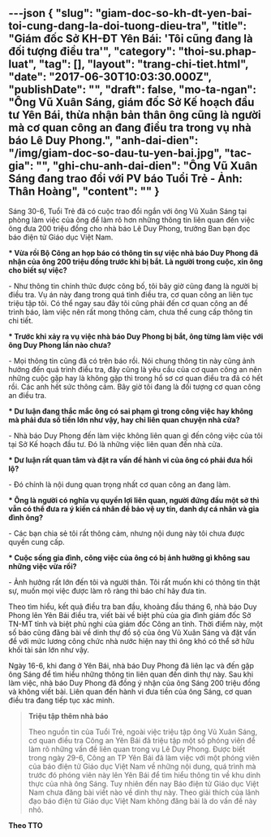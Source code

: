 ---json
{
    "slug": "giam-doc-so-kh-dt-yen-bai-toi-cung-dang-la-doi-tuong-dieu-tra",
    "title": "Giám đốc Sở KH-ĐT Yên Bái: 'Tôi cũng đang là đối tượng điều tra'",
    "category": "thoi-su.phap-luat",
    "tag": [],
    "layout": "trang-chi-tiet.html",
    "date": "2017-06-30T10:03:30.000Z",
    "publishDate": "",
    "draft": false,
    "mo-ta-ngan": "Ông Vũ Xuân Sáng, giám đốc Sở Kế hoạch đầu tư Yên Bái, thừa nhận bản thân ông cũng là người mà cơ quan công an đang điều tra trong vụ nhà báo Lê Duy Phong.",
    "anh-dai-dien": "/img/giam-doc-so-dau-tu-yen-bai.jpg",
    "tac-gia": "",
    "ghi-chu-anh-dai-dien": "Ông Vũ Xuân Sáng đang trao đổi với PV báo Tuổi Trẻ - Ảnh: Thân Hoàng",
    "__content__": ""
}
---
<p>S&aacute;ng 30-6, Tuổi Trẻ đ&atilde; c&oacute; cuộc trao đổi ngắn với &ocirc;ng Vũ Xu&acirc;n S&aacute;ng tại ph&ograve;ng l&agrave;m việc của &ocirc;ng để l&agrave;m r&otilde; hơn những th&ocirc;ng tin li&ecirc;n quan đến việc &ocirc;ng đưa 200 triệu đồng cho nh&agrave; b&aacute;o L&ecirc; Duy Phong, trưởng Ban bạn đọc b&aacute;o điện tử Gi&aacute;o dục Việt Nam.</p>

<p><strong>* Vừa rồi Bộ C&ocirc;ng an họp b&aacute;o c&oacute; th&ocirc;ng tin sự việc nh&agrave; b&aacute;o Duy Phong đ&atilde; nhận của &ocirc;ng 200 triệu đồng trước khi bị bắt. L&agrave; người trong cuộc, xin &ocirc;ng cho biết sự việc? </strong></p>

<p>- Như th&ocirc;ng tin ch&iacute;nh thức được c&ocirc;ng bố, t&ocirc;i b&acirc;y giờ cũng đang l&agrave; người bị điều tra. Vụ &aacute;n n&agrave;y đang trong qu&aacute; t&igrave;nh điều tra, cơ quan c&ocirc;ng an li&ecirc;n tục triệu tập t&ocirc;i. C&oacute; thể ngay sau đ&acirc;y t&ocirc;i cũng phải đến cơ quan c&ocirc;ng an để tr&igrave;nh b&aacute;o, l&agrave;m việc n&ecirc;n rất mong th&ocirc;ng cảm, chưa thể cung cấp th&ocirc;ng tin chi tiết.</p>

<p><strong>* Trước khi xảy ra vụ việc nh&agrave; b&aacute;o Duy Phong bị bắt, &ocirc;ng từng l&agrave;m việc với &ocirc;ng Duy Phong lần n&agrave;o chưa?</strong></p>

<p>- Mọi th&ocirc;ng tin cũng đ&atilde; c&oacute; tr&ecirc;n b&aacute;o rồi. N&oacute;i chung th&ocirc;ng tin n&agrave;y cũng ảnh hưởng đến qu&aacute; tr&igrave;nh điều tra, đ&acirc;y cũng l&agrave; y&ecirc;u cầu của cơ quan c&ocirc;ng an n&ecirc;n những cuộc gặp hay l&agrave; kh&ocirc;ng gặp th&igrave; trong hồ sơ cơ quan điều tra đ&atilde; c&oacute; hết rồi. C&aacute;c anh hết sức th&ocirc;ng cảm. B&acirc;y giờ t&ocirc;i đang l&agrave; đối tượng cơ quan c&ocirc;ng an điều tra.</p>

<p><strong>* Dư luận đang thắc mắc &ocirc;ng c&oacute; sai phạm g&igrave; trong c&ocirc;ng việc hay kh&ocirc;ng m&agrave; phải đưa số tiền lớn như vậy, hay chỉ li&ecirc;n quan chuyện nh&agrave; cửa?</strong></p>

<p>- Nh&agrave; b&aacute;o Duy Phong đến l&agrave;m việc kh&ocirc;ng li&ecirc;n quan g&igrave; đến c&ocirc;ng việc của t&ocirc;i tại Sở Kế hoạch đầu tư. Đ&oacute; l&agrave; những việc li&ecirc;n quan đến nh&agrave; cửa.</p>

<p><strong>* Dư luận rất quan t&acirc;m v&agrave; đặt ra vấn đề h&agrave;nh vi của &ocirc;ng c&oacute; phải đưa hối lộ?</strong></p>

<p>- Đ&oacute; ch&iacute;nh l&agrave; nội dung quan trọng nhất cơ quan c&ocirc;ng an đang l&agrave;m.</p>

<p><strong>* &Ocirc;ng l&agrave; người c&oacute; nghĩa vụ quyền lợi li&ecirc;n quan, người đứng đầu một sở th&igrave; vẫn c&oacute; thể đưa ra &yacute; kiến c&aacute; nh&acirc;n để bảo vệ uy t&iacute;n, danh dự c&aacute; nh&acirc;n v&agrave; gia đ&igrave;nh &ocirc;ng?</strong></p>

<p>- C&aacute;c bạn chia sẻ t&ocirc;i rất th&ocirc;ng cảm, nhưng nội dung n&agrave;y t&ocirc;i chưa được quyền cung cấp.</p>

<p><strong>* Cuộc sống gia đ&igrave;nh, c&ocirc;ng việc của &ocirc;ng c&oacute; bị ảnh hưởng g&igrave; kh&ocirc;ng sau những việc vừa rồi? </strong></p>

<p>- Ảnh hưởng rất lớn đến t&ocirc;i v&agrave; người th&acirc;n. T&ocirc;i rất muốn khi c&oacute; th&ocirc;ng tin thật sự, muốn mọi việc được l&agrave;m r&otilde; r&agrave;ng th&igrave; b&aacute;o ch&iacute; h&atilde;y đưa tin.</p>

<p>Theo t&igrave;m hiểu, kết quả điều tra ban đầu, khoảng đầu th&aacute;ng 6, nh&agrave; b&aacute;o Duy Phong l&ecirc;n Y&ecirc;n B&aacute;i điều tra, viết b&agrave;i về biệt phủ của gia đ&igrave;nh gi&aacute;m đốc Sở TN-MT tỉnh v&agrave; biệt phủ nghi của gi&aacute;m đốc C&ocirc;ng an tỉnh. Thời điểm n&agrave;y, một số b&aacute;o cũng đăng b&agrave;i về dinh thự đồ sộ của &ocirc;ng Vũ Xu&acirc;n S&aacute;ng v&agrave; đặt vấn đề với mức lương c&ocirc;ng chức nh&agrave; nước hiện nay th&igrave; &ocirc;ng kh&oacute; c&oacute; thể sở hữu khối t&agrave;i sản lớn như vậy.</p>

<p>Ng&agrave;y 16-6, khi đang ở Y&ecirc;n B&aacute;i, nh&agrave; b&aacute;o Duy Phong đ&atilde; li&ecirc;n lạc v&agrave; đến gặp &ocirc;ng S&aacute;ng để t&igrave;m hiểu những th&ocirc;ng tin li&ecirc;n quan đến dinh thự n&agrave;y. Sau khi l&agrave;m việc, nh&agrave; b&aacute;o Duy Phong đ&atilde; đồng &yacute; nhận của &ocirc;ng S&aacute;ng 200 triệu đồng v&agrave; kh&ocirc;ng viết b&agrave;i. Li&ecirc;n quan đến h&agrave;nh vi đưa tiền của &ocirc;ng S&aacute;ng, cơ quan điều tra đang tiếp tục x&aacute;c minh.</p>

<blockquote>
<p><strong>Triệu tập th&ecirc;m nh&agrave; b&aacute;o </strong></p>

<p>Theo nguồn tin của Tuổi Trẻ, ngo&agrave;i việc triệu tập &ocirc;ng Vũ Xu&acirc;n S&aacute;ng, cơ quan điều tra C&ocirc;ng an Y&ecirc;n B&aacute;i đ&atilde; triệu tập một số ph&oacute;ng vi&ecirc;n để l&agrave;m r&otilde; những vấn đề li&ecirc;n quan trong vụ L&ecirc; Duy Phong. Được biết trong ng&agrave;y 29-6, C&ocirc;ng an TP Y&ecirc;n B&aacute;i đ&atilde; l&agrave;m việc với một ph&oacute;ng vi&ecirc;n của b&aacute;o điện tử Gi&aacute;o dục Việt Nam về những nội dung, qu&aacute; tr&igrave;nh m&agrave; trước đ&oacute; ph&oacute;ng vi&ecirc;n n&agrave;y l&ecirc;n Y&ecirc;n B&aacute;i để t&igrave;m hiểu th&ocirc;ng tin về khu dinh thực của nh&agrave; &ocirc;ng S&aacute;ng. Tuy nhi&ecirc;n đến nay B&aacute;o điện tử Gi&aacute;o dục Việt Nam chưa đăng b&agrave;i viết n&agrave;o về dinh thự n&agrave;y. Theo giải th&iacute;ch của l&atilde;nh đạo b&aacute;o điện tử Gi&aacute;o dục Việt Nam kh&ocirc;ng đăng b&agrave;i l&agrave; do vấn đề n&agrave;y nhỏ.</p>
</blockquote>

<p><strong>Theo TTO</strong></p>